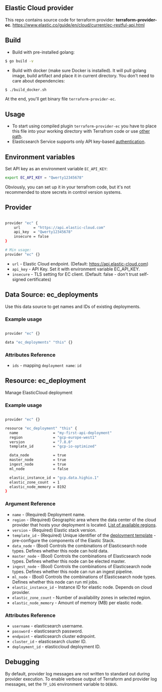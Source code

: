 ## Elastic Cloud provider

This repo contains source code for terraform provider: __terraform-provider-ec__.
https://www.elastic.co/guide/en/cloud/current/ec-restful-api.html

## Build

- Build with pre-installed golang:

```sh
$ go build -v
```
- Build with docker (make sure Docker is installed). It will pull golang image, build artifact and place it in current directory. You don't need to care about dependencies:

```sh
$ ./build_docker.sh

```

At the end, you'll get binary file `terraform-provider-ec`.

## Usage

- To start using compiled plugin `terraform-provider-ec` you have to place this file into your working directory with Terrafrom code or use [other path](https://www.terraform.io/docs/configuration/providers.html#third-party-plugins).
- Elasticsearch Service supports only API key-based [authentication](https://www.elastic.co/guide/en/cloud/current/ec-api-authentication.html).

## Environment variables

Set API key as an environment variable `EC_API_KEY`:
```sh
export EC_API_KEY = "Qwerty12345678"
```

Obviously, you can set up it in your terrafrom code, but it's not recommended to store secrets in control version systems.

## Provider

```sh

provider "ec" {
	url 	 = "https://api.elastic-cloud.com"
	api_key  = "Qwerty12345678"
	insecure = false
}

# Min usage:
provider "ec" {}
```
  - `url` - Elastic Cloud endpoint. (Default: https://api.elastic-cloud.com)
  - `api_key` - API Key. Set it with environment variable EC_API_KEY.
  - `insecure` - TLS setting for EC client. (Default: false - don't trust self-signed certificates)

## Data Source: ec_deployments

Use this data source to get names and IDs of existing deployments.
### Example usage

```sh

provider "ec" {}

data "ec_deployments" "this" {}
```
### Attributes Reference

  - `ids` - mapping `deployment name`: `id`

## Resource: ec_deployment

Manage ElasticCloud deployment

### Example usage

```sh

provider "ec" {}

resource "ec_deployment" "this" {
  name                = "my-first-api-deployment"
  region              = "gcp-europe-west1"
  version             = "7.8.0"
  template_id         = "gcp-io-optimized"

  data_node           = true
  master_node         = true
  ingest_node         = true
  ml_node             = false

  elastic_instance_id = "gcp.data.highio.1"
  elastic_zone_count  = 1
  elastic_node_memory = 8192
}

```
### Argument Reference

  - `name` - (Required) Deployment name.
  - `region` - (Required) Geographic area where the data center of the cloud provider that hosts your deployment is located. [List of available regions](https://www.elastic.co/guide/en/cloud/current/ec-regions-templates-instances.html).
  - `version` - (Required) Elastic stack version.
  - `template_id` - (Required) Unique identifier of the [deployment template](https://www.elastic.co/guide/en/cloud/current/ec-getting-started-templates.html) - pre-configure the components of the Elastic Stack.
  - `data_node` - (Bool) Controls the combinations of Elasticsearch node types. Defines whether this node can hold data.
  - `master_node` - (Bool) Controls the combinations of Elasticsearch node types. Defines whether this node can be elected master.
  - `ingest_node` - (Bool) Controls the combinations of Elasticsearch node types. Defines whether this node can run an ingest pipeline.
  - `ml_node` - (Bool) Controls the combinations of Elasticsearch node types. Defines whether this node can run ml jobs.
  - `elastic_instance_id` - Instance ID for elastic node. Depends on cloud provider.
  - `elastic_zone_count` - Number of availability zones in selected region.
  - `elastic_node_memory` - Amount of memory (MB) per elastic node.
  
### Attributes Reference

  - `username` - elasticsearch username.
  - `password` - elasticsearch password.
  - `endpoint` - elasticsearch cluster ednpoint.
  - `cluster_id` - elasticsearch cluster ID.
  - `deployment_id` - elasticcloud deployment ID.

## Debugging

By default, provider log messages are not written to standard out during provider execution. To enable verbose output of Terraform and provider log messages, set the `TF_LOG` environment variable to `DEBUG`.
